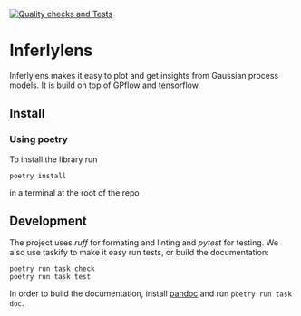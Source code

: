 [![Quality checks and Tests](https://github.com/inferly/inferlylens/actions/workflows/quality-checks.yaml/badge.svg)](https://github.com/inferly/inferlylens/actions/workflows/quality-checks.yaml)

# Inferlylens

Inferlylens makes it easy to plot and get insights from Gaussian process models. It is build on top of GPflow and tensorflow.


## Install

### Using poetry

To install the library run
```
poetry install
```
in a terminal at the root of the repo

## Development
The project uses *ruff* for formating and linting and *pytest* for testing. We also use taskify to make it easy run tests, or build the documentation:
```
poetry run task check
poetry run task test
```
In order to build the documentation, install [pandoc](https://pandoc.org/installing.html) and run `poetry run task doc`.